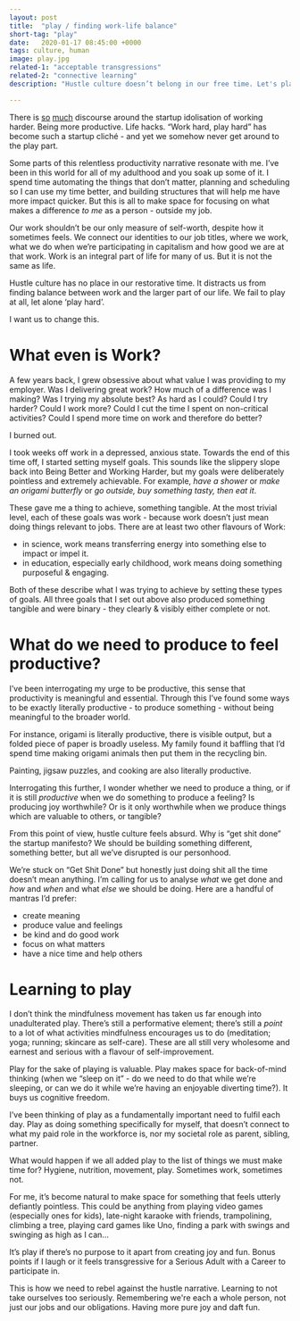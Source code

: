 ```yaml
---
layout: post
title:  "play / finding work-life balance"
short-tag: "play"
date:   2020-01-17 08:45:00 +0000
tags: culture, human
image: play.jpg
related-1: "acceptable transgressions"
related-2: "connective learning"
description: "Hustle culture doesn’t belong in our free time. Let's play more."

---
```


There is [so](https://www.newyorker.com/culture/jia-tolentino/the-gig-economy-celebrates-working-yourself-to-death) [much](https://www.nytimes.com/2019/01/26/business/against-hustle-culture-rise-and-grind-tgim.html) discourse around the startup idolisation of working harder. Being more productive. Life hacks. “Work hard, play hard” has become such a startup cliché - and yet we somehow never get around to the play part. 

Some parts of this relentless productivity narrative resonate with me. I’ve been in this world for all of my adulthood and you soak up some of it. I spend time automating the things that don’t matter, planning and scheduling so I can use my time better, and building structures that will help me have more impact quicker. But this is all to make space for focusing on what makes a difference *to me* as a person - outside my job.

Our work shouldn’t be our only measure of self-worth, despite how it sometimes feels. We connect our identities to our job titles, where we work, what we do when we’re participating in capitalism and how good we are at that work. Work is an integral part of life for many of us. But it is not the same as life. 

Hustle culture has no place in our restorative time. It distracts us from finding balance between work and the larger part of our life. We fail to play at all, let alone ‘play hard’.

I want us to change this.

# What even is Work?

A few years back, I grew obsessive about what value I was providing to my employer. Was I delivering great work? How much of a difference was I making? Was I trying my absolute best? As hard as I could? Could I try harder? Could I work more? Could I cut the time I spent on non-critical activities? Could I spend more time on work and therefore do better?

I burned out.

I took weeks off work in a depressed, anxious state. Towards the end of this time off, I started setting myself goals. This sounds like the slippery slope back into Being Better and Working Harder, but my goals were deliberately pointless and extremely achievable. For example, _have a shower_ or _make an origami butterfly_ or _go outside, buy something tasty, then eat it_.

These gave me a thing to achieve, something tangible. At the most trivial level, each of these goals was work - because work doesn’t just mean doing things relevant to jobs. There are at least two other flavours of Work:
* in science, work means transferring energy into something else to impact or impel it.
* in education, especially early childhood, work means doing something purposeful & engaging.

Both of these describe what I was trying to achieve by setting these types of goals. All three goals that I set out above also produced something tangible and were binary - they clearly & visibly either complete or not.

# What do we need to produce to feel productive?

I’ve been interrogating my urge to be productive, this sense that productivity is meaningful and essential. Through this I’ve found some ways to be exactly literally productive - to produce something - without being meaningful to the broader world.

For instance, origami is literally productive, there is visible output, but a folded piece of paper is broadly useless. My family found it baffling that I’d spend time making origami animals then put them in the recycling bin.

Painting, jigsaw puzzles, and cooking are also literally productive.

Interrogating this further, I wonder whether we need to produce a thing, or if it is still _productive_ when we do something to produce a feeling? Is producing joy worthwhile? Or is it only worthwhile when we produce things which are valuable to others, or tangible?

From this point of view, hustle culture feels absurd. Why is “get shit done” the startup manifesto? We should be building something different, something better, but all we’ve disrupted is our personhood.

We’re stuck on “Get Shit Done” but honestly just doing shit all the time doesn’t mean anything. I’m calling for us to analyse *what* we get done and *how* and *when* and what *else* we should be doing. Here are a handful of mantras I’d prefer:
* create meaning
* produce value and feelings
* be kind and do good work
* focus on what matters
* have a nice time and help others

# Learning to play

I don’t think the mindfulness movement has taken us far enough into unadulterated play. There’s still a performative element; there’s still a *point* to a lot of what activities mindfulness encourages us to do (meditation; yoga; running; skincare as self-care). These are all still very wholesome and earnest and serious with a flavour of self-improvement.

Play for the sake of playing is valuable. Play makes space for back-of-mind thinking (when we “sleep on it” - do we need to do that while we’re sleeping, or can we do it while we’re having an enjoyable diverting time?). It buys us cognitive freedom.

I’ve been thinking of play as a fundamentally important need to fulfil each day. Play as doing something specifically for myself, that doesn’t connect to what my paid role in the workforce is, nor my societal role as parent, sibling, partner.

What would happen if we all added play to the list of things we must make time for? Hygiene, nutrition, movement, play. Sometimes work, sometimes not.

For me, it’s become natural to make space for something that feels utterly defiantly pointless. This could be anything from playing video games (especially ones for kids), late-night karaoke with friends, trampolining, climbing a tree, playing card games like Uno, finding a park with swings and swinging as high as I can…

It’s play if there’s no purpose to it apart from creating joy and fun. Bonus points if I laugh or it feels transgressive for a Serious Adult with a Career to participate in.

This is how we need to rebel against the hustle narrative. Learning to not take ourselves too seriously. Remembering we're each a whole person, not just our jobs and our obligations. Having more pure joy and daft fun.
